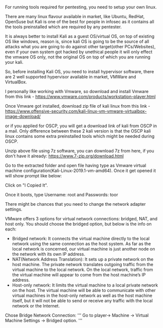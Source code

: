 For running tools required for pentesting, you need to setup your own linux.

There are many linux flavour available in market, like Ubuntu, RedHat, OpenSuse but Kali is one of the best for people in infosec as it
contains all the tools preinstalled which are required by any pentester.

It is always better to install Kali as a guest OS/virtual OS, on top of existing OS like windows, reason is, since kali OS is going to be the source of all attacks what you
are going to do against other target(other PCs/Websites), even if your own system got hacked by unethical people it will only effect the vmware OS only, not the original OS on top of which you are running your kali.

So, before installing Kali OS, you need to install hypervisor software, there are 2 well supported hypervisor available in market, VMWare and VirtualBox.

I personally like working with Vmware, so download and install Vmware from this link - https://www.vmware.com/products/workstation-player.html

Once Vmware got installed, download zip file of kali linux from this link - https://www.offensive-security.com/kali-linux-vm-vmware-virtualbox-image-download/

or if you applied for OSCP, you will get a download link of kali from OSCP in a mail. Only difference between these 2 kali version is that the OSCP kali linux contains some extra preinstalled tools which might be needed during OSCP.

Unzip above file using 7z software, you can download 7z from here, if you don't have it already: https://www.7-zip.org/download.html

Go to the extracted folder and open file having type as Vmware virtual machine configuration(Kali-Linux-2019.1-vm-amd64). Once it get opened it will show prompt like below:

Click on "I Copied It".

Once it boots, type Username: root and Passwords: toor

There might be chances that you need to change the network adapter settings.

VMware offers 3 options for virtual network connections: bridged, NAT, and host only. You should choose the bridged option, but below is the info on each:
- Bridged network: It connects the virtual machine directly to the local network using the same connection as the host system. As far as the local network is concerned, our virtual machine is just another node
on the network with its own IP address.
- NAT(Network Address Translation): It sets up a private network on the host machine. The private network translates outgoing traffic from the virtual machine to the local network. On the local network, traffic from
the virtual machine will appear to come from the host machine’s IP
address.
- Host-only network: It limits the virtual machine to a local private network on the host. The virtual machine will be able to communicate with other virtual machines in the host-only network as well as the host machine itself, but it will not be able to send or receive any traffic with the local network or the Internet.

Chose Bridge Network Connection:
'''
Go to player-> Machine -> Virtual Machine Settings -> Bridged option.
'''
